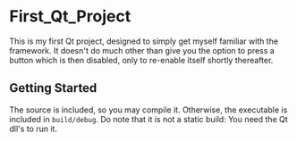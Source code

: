 # First_Qt_Project

This is my first Qt project, designed to simply get myself familiar with the framework. It doesn't do much other than give you the option to press a button which is then disabled, only to re-enable itself shortly thereafter.

## Getting Started

The source is included, so you may compile it. Otherwise, the executable is included in `build/debug`. Do note that it is not a static build: You need the Qt dll's to run it.
